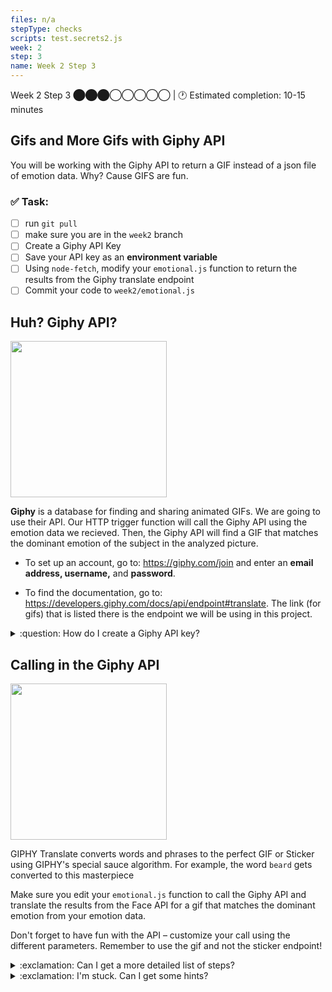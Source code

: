 ```yaml
---
files: n/a
stepType: checks
scripts: test.secrets2.js
week: 2
step: 3
name: Week 2 Step 3
---
```


Week 2 Step 3 ⬤⬤⬤◯◯◯◯◯ | 🕐 Estimated completion: 10-15 minutes

## Gifs and More Gifs with Giphy API
You will be working with the Giphy API to return a GIF instead of a json file of emotion data. Why? Cause GIFS are fun. 


### ✅  Task:

- [ ]  run `git pull` 
- [ ]  make sure you are in the `week2` branch 
- [ ]  Create a Giphy API Key
- [ ]  Save your API key as an **environment variable**
- [ ]  Using `node-fetch`, modify your `emotional.js` function to return the results from the Giphy translate endpoint
- [ ] Commit your code to `week2/emotional.js`

## Huh? Giphy API?
<img src="https://media3.giphy.com/media/fGOn4fZoBY97P3zIEm/200.webp?cid=ecf05e47q6ybkb9n15v73n3vavswq1dlp3naj9fo2u9lgmid&rid=200.webp&ct=g" height="250">

**Giphy** is a database for finding and sharing animated GIFs. We are going to use their API. Our HTTP trigger function will call the Giphy API using the emotion data we recieved. Then, the Giphy API will find a GIF that matches the dominant emotion of the subject in the analyzed picture.

- To set up an account, go to: https://giphy.com/join and enter an **email address, username,** and **password**.

- To find the documentation, go to: https://developers.giphy.com/docs/api/endpoint#translate. The link (for gifs) that is listed there is the endpoint we will be using in this project.

<details>
<summary>:question: How do I create a Giphy API key?</summary>
</br>

To create an **API key**, go to: https://developers.giphy.com/dashboard/ and click Create an App. <br>
<img width="352" alt="Screen Shot 2021-04-15 at 5 55 16 PM" src="https://user-images.githubusercontent.com/70852990/114943343-d892d200-9e13-11eb-9365-9f6aec7692c3.png">

Select API, **not** SDK! <br>
<img width="663" alt="Screen Shot 2021-04-15 at 5 55 32 PM" src="https://user-images.githubusercontent.com/70852990/114943349-daf52c00-9e13-11eb-870e-0be1998c2e04.png">

Then, enter the required information. <br>
<img width="663" alt="Screen Shot 2021-04-15 at 5 55 41 PM" src="https://user-images.githubusercontent.com/70852990/114943355-dd578600-9e13-11eb-8257-1d9b65f8f5f1.png">

<br>
Finally, click Create App, and your key should be given!

<br><br/>
</details>

## Calling in the Giphy API
<img src="https://media0.giphy.com/media/833TXYqnMw7Go/200w.webp?cid=ecf05e47z1r1e1ax62zp68eeex57a9bt7vwowretds1ue128&rid=200w.webp&ct=g" height="250">

GIPHY Translate converts words and phrases to the perfect GIF or Sticker using GIPHY's special sauce algorithm. For example, the word `beard` gets converted to this masterpiece 

Make sure you edit your `emotional.js` function to call the Giphy API and translate the results from the Face API for a gif that matches the dominant emotion from your emotion data.

Don't forget to have fun with the API – customize your call using the different parameters. Remember to use the gif and not the sticker endpoint!

<details>
<summary>:exclamation: Can I get a more detailed list of steps?</summary>
  </br>
  
1. In the **async function**, create a new constant that will recieve the dominant emotion from your emotion data (i.e. angry, happy). This dominant emotion should be determined before you call on the trigger function.
2. Using **node-fetch**, call the Giphy **translate endpoint** from the documentation.
3. Run the constant through the **string** parameter in the endpoint (look as the documentation if this sounds confusing). Add your **Giphy API key**, and set the number of returned gifs to 1 by adding `&limit=1` to the endpoint.
4. Declare another constant that formats the results of the API call in **json** format.
5. Make this second constant the **output** of the function in `context.res`.

  <br><br/>
  
</details>

<details>
<summary>:exclamation: I'm stuck. Can I get some hints?</summary>
  </br>
  
Fill in the gaps:
  
```js

module.exports = async function (context, req) {
    context.log(‘JavaScript HTTP trigger function processed a request.‘);
    const phone = (req.query.phone || (req.body && req.body.phone));
    
    const emotion = (FILL_THIS_IN);
    
    const apiResult = await fetch (“ENDPOINT_GOES_HERE");
    const jsonResult = await ADD_CODE.json();
    
    context.res = {
        // status: 200, /* Defaults to 200 */
        body: jsonResult.data.images.downsized_large.url
    };
    
 ```

  <br><br/>
  
</details>

